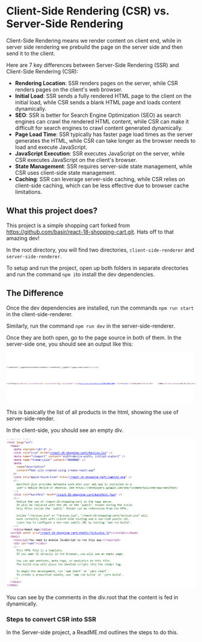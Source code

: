 # Client-Side Rendering (CSR) vs. Server-Side Rendering

Client-Side Rendering means we render content on client end, while in server side rendering we prebuild the page on the server side and then send it to the client.

Here are 7 key differences between Server-Side Rendering (SSR) and Client-Side Rendering (CSR):

- **Rendering Location**: SSR renders pages on the server, while CSR renders pages on the client's web browser.
- **Initial Load**: SSR sends a fully rendered HTML page to the client on the initial load, while CSR sends a blank HTML page and loads content dynamically.
- **SEO**: SSR is better for Search Engine Optimization (SEO) as search engines can crawl the rendered HTML content, while CSR can make it difficult for search engines to crawl content generated dynamically.
- **Page Load Time**: SSR typically has faster page load times as the server generates the HTML, while CSR can take longer as the browser needs to load and execute JavaScript.
- **JavaScript Execution**: SSR executes JavaScript on the server, while CSR executes JavaScript on the client's browser.
- **State Management**: SSR requires server-side state management, while CSR uses client-side state management.
- **Caching**: SSR can leverage server-side caching, while CSR relies on client-side caching, which can be less effective due to browser cache limitations.

## What this project does?

This project is a simple shopping cart forked from https://github.com/basir/react-18-shopping-cart.git. Hats off to that amazing dev!

In the root directory, you will find two directories, `client-side-renderer` and `server-side-renderer`. 

To setup and run the project, open up both folders in separate directories and run the command `npm i`to install the dev dependencies.

## The Difference

Once the dev dependencies are installed, run the commands `npm run start` in the client-side-renderer.

Similarly, run the command `npm run dev` in the server-side-renderer.



Once they are both open, go to the page source in both of them. In the server-side one, you should see an output like this:

![](imgs/ssr.png)

This is basically the list of all products in the html, showing the use of server-side-render.

In the client-side, you should see an empty div.

![](imgs/csr.png)

You can see by the comments in the div.root that the content is fed in dynamically.

### Steps to convert CSR into SSR

In the Server-side project, a ReadME.md outlines the steps to do this.

